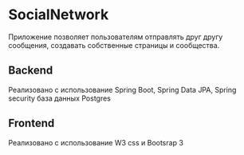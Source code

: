 # SocialNetwork
Приложение позволяет пользователям отправлять друг другу сообщения, 
создавать собственные страницы и сообщества.

## Backend
Реализовано с использование Spring Boot, Spring Data JPA, Spring security 
база данных Postgres

## Frontend
Реализовано с использование W3 css и Bootsrap 3
